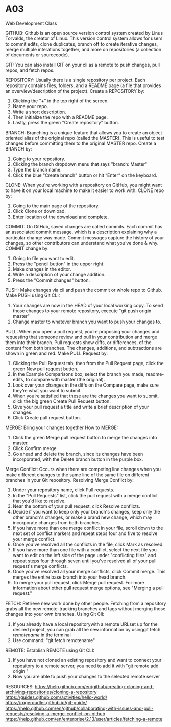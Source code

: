 # A03
Web Development Class

GITHUB: Github is an open source version control system created by Linus Torvalds, the creator of Linux. This version control system allows for users to commit edits, clone duplicates, branch off to create iterative changes, merge multiple interations together, and more on repositories (a collection of documents or sourcecode). 


GIT: You can also install GIT on your cli as a remote to push changes, pull repos, and fetch repos.


REPOSITORY: Usually there is a single repository per project. Each repository contains files, folders, and a README page (a file that provides an overview/description of the project). 
Create a REPOSITORY by:
1. Clicking the "+" in the top right of the screen.
2. Name your repo.
3. Write a short description.
4. Then initialize the repo with a README page.
5. Lastly, press the green "Create repository" button.


BRANCH: Branching is a unique feature that allows you to create an object-oriented alias of the original repo (called the MASTER). This is useful to test changes before committing them to the original MASTER repo.
Create a BRANCH by:
1. Going to your repository.
2. Clicking the branch dropdown menu that says "branch: Master"
3. Type the branch name.
4. Click the blue "Create branch" button or hit “Enter” on the keyboard.


CLONE: When you're working with a repository on GitHub, you might want to have it on your local machine to make it easier to work with.
CLONE repo by:
1. Going to the main page of the repository.
2. Click Clone or download.
3. Enter location of the download and complete.


COMMIT: On GitHub, saved changes are called commits. Each commit has an associated commit message, which is a description explaining why a particular change was made. Commit messages capture the history of your changes, so other contributors can understand what you’ve done & why.
COMMIT change by:
1. Going to file you want to edit.
2. Press the "pencil button" in the upper right.
3. Make changes in the editor.
4. Write a description of your change addition.
5. Press the "Commit changes" button.


PUSH: Make changes via cli and push the commit or whole repo to Github.
Make PUSH using Git CLI:
1. Your changes are now in the HEAD of your local working copy. To send those changes to your remote repository, execute
"git push origin master"
2. Change master to whatever branch you want to push your changes to.


PULL: When you open a pull request, you’re proposing your changes and requesting that someone review and pull in your contribution and merge them into their branch. Pull requests show diffs, or differences, of the content from both branches. The changes, additions, and subtractions are shown in green and red.
Make PULL Request by:
1. Clicking the  Pull Request tab, then from the Pull Request page, click the green New pull request button.
2. In the Example Comparisons box, select the branch you made, readme-edits, to compare with master (the original).
3. Look over your changes in the diffs on the Compare page, make sure they’re what you want to submit.
4. When you’re satisfied that these are the changes you want to submit, click the big green Create Pull Request button.
5. Give your pull request a title and write a brief description of your changes.
6. Click Create pull request button.


MERGE: Bring your changes together
How to MERGE:
1. Click the green Merge pull request button to merge the changes into master.
2. Click Confirm merge.
3. Go ahead and delete the branch, since its changes have been incorporated, with the Delete branch button in the purple box.


Merge Conflict: Occurs when there are competing line changes when you make different changes to the same line of the same file on different branches in your Git repository.
Resolving Merge Conflict by:
1. Under your repository name, click  Pull requests.
2. In the "Pull Requests" list, click the pull request with a merge conflict that you'd like to resolve.
3. Near the bottom of your pull request, click Resolve conflicts.
4. Decide if you want to keep only your branch's changes, keep only the other branch's changes, or make a brand new change, which may incorporate changes from both branches.
5. If you have more than one merge conflict in your file, scroll down to the next set of conflict markers and repeat steps four and five to resolve your merge conflict.
6. Once you've resolved all the conflicts in the file, click Mark as resolved.
7. If you have more than one file with a conflict, select the next file you want to edit on the left side of the page under "conflicting files" and repeat steps four through seven until you've resolved all of your pull request's merge conflicts.
8. Once you've resolved all your merge conflicts, click Commit merge. This merges the entire base branch into your head branch.
9. To merge your pull request, click Merge pull request. For more information about other pull request merge options, see "Merging a pull request."


FETCH: Retrieve new work done by other people. Fetching from a repository grabs all the new remote-tracking branches and tags without merging those changes into your own branches.
Using Git Cli:
1. If you already have a local repositorywith a remote URLset up for the desired project, you can grab all the new information by usinggit fetch *remotename* in the terminal
2. Use command: "git fetch remotename"


REMOTE: 
Establish REMOTE using Git CLI:
1. If you have not cloned an existing repository and want to connect your repository to a remote server, you need to add it with
"git remote add origin <server>"
2. Now you are able to push your changes to the selected remote server

 
RESOURCES:
https://help.github.com/en/github/creating-cloning-and-archiving-repositories/cloning-a-repository
https://guides.github.com/activities/hello-world/
https://rogerdudler.github.io/git-guide/
https://help.github.com/en/github/collaborating-with-issues-and-pull-requests/resolving-a-merge-conflict-on-github
https://help.github.com/en/enterprise/2.13/user/articles/fetching-a-remote
